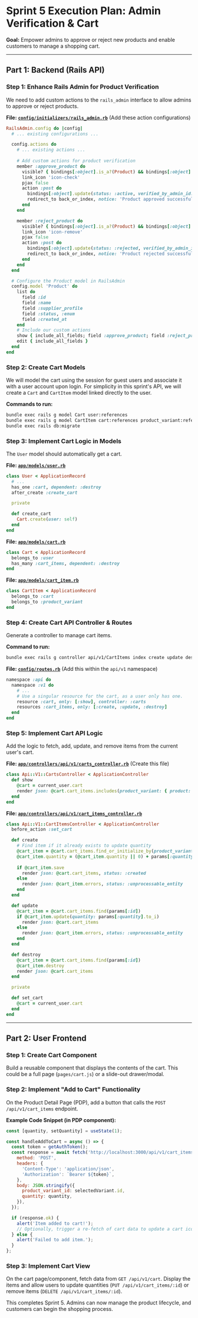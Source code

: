 # Sprint 5 Execution Plan: Admin Verification & Cart

**Goal:** Empower admins to approve or reject new products and enable customers to manage a shopping cart.

---

## Part 1: Backend (Rails API)

### Step 1: Enhance Rails Admin for Product Verification
We need to add custom actions to the `rails_admin` interface to allow admins to approve or reject products.

**File: [`config/initializers/rails_admin.rb`](config/initializers/rails_admin.rb)** (Add these action configurations)
```ruby
RailsAdmin.config do |config|
  # ... existing configurations ...

  config.actions do
    # ... existing actions ...
    
    # Add custom actions for product verification
    member :approve_product do
      visible? { bindings[:object].is_a?(Product) && bindings[:object].pending? }
      link_icon 'icon-check'
      pjax false
      action :post do
        bindings[:object].update(status: :active, verified_by_admin_id: bindings[:view]._current_user.id, verified_at: Time.current)
        redirect_to back_or_index, notice: 'Product approved successfully.'
      end
    end

    member :reject_product do
      visible? { bindings[:object].is_a?(Product) && bindings[:object].pending? }
      link_icon 'icon-remove'
      pjax false
      action :post do
        bindings[:object].update(status: :rejected, verified_by_admin_id: bindings[:view]._current_user.id, verified_at: Time.current)
        redirect_to back_or_index, notice: 'Product rejected successfully.'
      end
    end
  end

  # Configure the Product model in RailsAdmin
  config.model 'Product' do
    list do
      field :id
      field :name
      field :supplier_profile
      field :status, :enum
      field :created_at
    end
    # Include our custom actions
    show { include_all_fields; field :approve_product; field :reject_product }
    edit { include_all_fields }
  end
end
```

### Step 2: Create Cart Models
We will model the cart using the session for guest users and associate it with a user account upon login. For simplicity in this sprint's API, we will create a `Cart` and `CartItem` model linked directly to the user.

**Commands to run:**
```bash
bundle exec rails g model Cart user:references
bundle exec rails g model CartItem cart:references product_variant:references quantity:integer
bundle exec rails db:migrate
```

### Step 3: Implement Cart Logic in Models
The `User` model should automatically get a cart.

**File: [`app/models/user.rb`](app/models/user.rb)**
```ruby
class User < ApplicationRecord
  # ...
  has_one :cart, dependent: :destroy
  after_create :create_cart

  private

  def create_cart
    Cart.create(user: self)
  end
end
```
**File: [`app/models/cart.rb`](app/models/cart.rb)**
```ruby
class Cart < ApplicationRecord
  belongs_to :user
  has_many :cart_items, dependent: :destroy
end
```
**File: [`app/models/cart_item.rb`](app/models/cart_item.rb)**
```ruby
class CartItem < ApplicationRecord
  belongs_to :cart
  belongs_to :product_variant
end
```

### Step 4: Create Cart API Controller & Routes
Generate a controller to manage cart items.

**Command to run:**
```bash
bundle exec rails g controller api/v1/CartItems index create update destroy --skip-routes
```

**File: [`config/routes.rb`](config/routes.rb)** (Add this within the `api/v1` namespace)
```ruby
namespace :api do
  namespace :v1 do
    # ...
    # Use a singular resource for the cart, as a user only has one.
    resource :cart, only: [:show], controller: :carts
    resources :cart_items, only: [:create, :update, :destroy]
  end
end
```

### Step 5: Implement Cart API Logic
Add the logic to fetch, add, update, and remove items from the current user's cart.

**File: [`app/controllers/api/v1/carts_controller.rb`](app/controllers/api/v1/carts_controller.rb)** (Create this file)
```ruby
class Api::V1::CartsController < ApplicationController
  def show
    @cart = current_user.cart
    render json: @cart.cart_items.includes(product_variant: { product: :brand })
  end
end
```

**File: [`app/controllers/api/v1/cart_items_controller.rb`](app/controllers/api/v1/cart_items_controller.rb)**
```ruby
class Api::V1::CartItemsController < ApplicationController
  before_action :set_cart

  def create
    # Find item if it already exists to update quantity
    @cart_item = @cart.cart_items.find_or_initialize_by(product_variant_id: params[:product_variant_id])
    @cart_item.quantity = (@cart_item.quantity || 0) + params[:quantity].to_i
    
    if @cart_item.save
      render json: @cart.cart_items, status: :created
    else
      render json: @cart_item.errors, status: :unprocessable_entity
    end
  end

  def update
    @cart_item = @cart.cart_items.find(params[:id])
    if @cart_item.update(quantity: params[:quantity].to_i)
      render json: @cart.cart_items
    else
      render json: @cart_item.errors, status: :unprocessable_entity
    end
  end

  def destroy
    @cart_item = @cart.cart_items.find(params[:id])
    @cart_item.destroy
    render json: @cart.cart_items
  end

  private

  def set_cart
    @cart = current_user.cart
  end
end
```

---

## Part 2: User Frontend

### Step 1: Create Cart Component
Build a reusable component that displays the contents of the cart. This could be a full page (`pages/cart.js`) or a slide-out drawer/modal.

### Step 2: Implement "Add to Cart" Functionality
On the Product Detail Page (PDP), add a button that calls the `POST /api/v1/cart_items` endpoint.

**Example Code Snippet (in PDP component):**
```javascript
const [quantity, setQuantity] = useState(1);

const handleAddToCart = async () => {
  const token = getAuthToken();
  const response = await fetch('http://localhost:3000/api/v1/cart_items', {
    method: 'POST',
    headers: {
      'Content-Type': 'application/json',
      'Authorization': `Bearer ${token}`,
    },
    body: JSON.stringify({
      product_variant_id: selectedVariant.id,
      quantity: quantity,
    }),
  });

  if (response.ok) {
    alert('Item added to cart!');
    // Optionally, trigger a re-fetch of cart data to update a cart icon/counter in the header
  } else {
    alert('Failed to add item.');
  }
};
```

### Step 3: Implement Cart View
On the cart page/component, fetch data from `GET /api/v1/cart`. Display the items and allow users to update quantities (`PUT /api/v1/cart_items/:id`) or remove items (`DELETE /api/v1/cart_items/:id`).

This completes Sprint 5. Admins can now manage the product lifecycle, and customers can begin the shopping process.